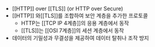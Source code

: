 - [[HTTP]] over [[TLS]] (or HTTP over Secure)
- [[HTTP]] 와[[TLS]]를 조합하여 보안 계층을 추가한 프로토콜
	- HTTP는 [[TCP IP 4계층]]의 응용 계층에서 동작
	- [[TLS]]는 [[OSI 7계층]]의 세션 계층에서 동작
- 데이터의 기밀성과 무결성을 제공하여 데이터 탈취나 조작 방지
